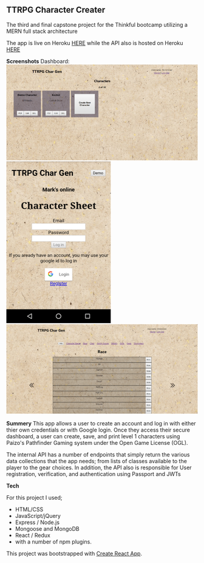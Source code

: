 ## TTRPG Character Creater
The third and final capstone project for the Thinkful bootcamp utilizing a MERN full stack architecture

The app is live on Heroku [HERE](https://blooming-crag-44038.herokuapp.com/) while the API also is hosted on Heroku [HERE](https://rocky-mountain-99485.herokuapp.com/)
 
**Screenshots**
Dashboard:
![Alt text](/screenshots/desktop_TTRPGCharGen_Compressed.png "Dashboard")
![Alt text](/screenshots/mobile_TTRPGCharGen_Compressed.png "Dashboard")
![Alt text](/screenshots/TTRPG_Screenshot_2.png "Race Selection")

**Summery**
This app allows a user to create an account and log in with either thier own credentials or with Google login. Once they access their secure dashboard, a user can create, save, and print level 1 characters using Paizo's Pathfinder Gaming system under the Open Game License (OGL).

The internal API has a number of endpoints that simply return the various data collections that the app needs; from lists of classes available to the player to the gear choices. In addition, the API also is responsible for User registration, verification, and authentication using Passport and JWTs

**Tech**

For this project I used;
- HTML/CSS
- JavaScript/jQuery
- Express / Node.js
- Mongoose and MongoDB
- React / Redux
- with a number of npm plugins.

This project was bootstrapped with [Create React App](https://github.com/facebook/create-react-app).